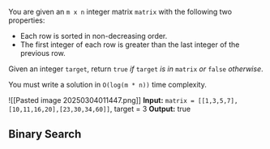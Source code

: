 You are given an `m x n` integer matrix `matrix` with the following two properties:

- Each row is sorted in non-decreasing order.
- The first integer of each row is greater than the last integer of the previous row.

Given an integer `target`, return `true` _if_ `target` _is in_ `matrix` _or_ `false` _otherwise_.

You must write a solution in `O(log(m * n))` time complexity.

![[Pasted image 20250304011447.png]]
**Input:** `matrix = [[1,3,5,7],[10,11,16,20],[23,30,34,60]]`, target = 3
**Output:** true

## Binary Search

```cpp

```